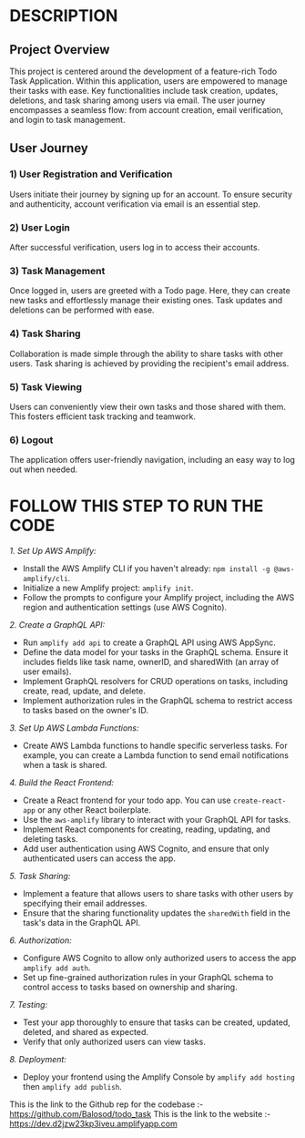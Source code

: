 # DESCRIPTION
## Project Overview

This project is centered around the development of a feature-rich Todo Task Application. Within this application, users are empowered to manage their tasks with ease. Key functionalities include task creation, updates, deletions, and task sharing among users via email. The user journey encompasses a seamless flow: from account creation, email verification, and login to task management.

## User Journey

### 1) User Registration and Verification

Users initiate their journey by signing up for an account.
To ensure security and authenticity, account verification via email is an essential step.

### 2) User Login

After successful verification, users log in to access their accounts.

### 3) Task Management

Once logged in, users are greeted with a Todo page.
Here, they can create new tasks and effortlessly manage their existing ones.
Task updates and deletions can be performed with ease.

### 4) Task Sharing

Collaboration is made simple through the ability to share tasks with other users.
Task sharing is achieved by providing the recipient's email address.

### 5) Task Viewing

Users can conveniently view their own tasks and those shared with them.
This fosters efficient task tracking and teamwork.

### 6) Logout

The application offers user-friendly navigation, including an easy way to log out when needed.



# FOLLOW THIS STEP TO RUN THE CODE

*1. Set Up AWS Amplify:*

- Install the AWS Amplify CLI if you haven't already: `npm install -g @aws-amplify/cli`.
- Initialize a new Amplify project: `amplify init`.
- Follow the prompts to configure your Amplify project, including the AWS region and authentication settings (use AWS Cognito).

*2. Create a GraphQL API:*

- Run `amplify add api` to create a GraphQL API using AWS AppSync.
- Define the data model for your tasks in the GraphQL schema. Ensure it includes fields like task name, ownerID, and sharedWith (an array of user emails).
- Implement GraphQL resolvers for CRUD operations on tasks, including create, read, update, and delete.
- Implement authorization rules in the GraphQL schema to restrict access to tasks based on the owner's ID.

*3. Set Up AWS Lambda Functions:*

- Create AWS Lambda functions to handle specific serverless tasks. For example, you can create a Lambda function to send email notifications when a task is shared.

*4. Build the React Frontend:*

- Create a React frontend for your todo app. You can use `create-react-app` or any other React boilerplate.
- Use the `aws-amplify` library to interact with your GraphQL API for tasks.
- Implement React components for creating, reading, updating, and deleting tasks.
- Add user authentication using AWS Cognito, and ensure that only authenticated users can access the app.

*5. Task Sharing:*

- Implement a feature that allows users to share tasks with other users by specifying their email addresses.
- Ensure that the sharing functionality updates the `sharedWith` field in the task's data in the GraphQL API.

*6. Authorization:*

- Configure AWS Cognito to allow only authorized users to access the app `amplify add auth`.
- Set up fine-grained authorization rules in your GraphQL schema to control access to tasks based on ownership and sharing.

*7. Testing:*

- Test your app thoroughly to ensure that tasks can be created, updated, deleted, and shared as expected.
- Verify that only authorized users can view tasks.


*8. Deployment:*

- Deploy your frontend using the Amplify Console by `amplify add hosting` then `amplify add publish`.

This is the link to the Github rep for the codebase :- https://github.com/Balosod/todo_task
This is the link to the website :-https://dev.d2jzw23kp3iveu.amplifyapp.com

